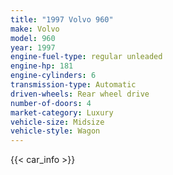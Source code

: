```yaml
---
title: "1997 Volvo 960"
make: Volvo
model: 960
year: 1997
engine-fuel-type: regular unleaded
engine-hp: 181
engine-cylinders: 6
transmission-type: Automatic
driven-wheels: Rear wheel drive
number-of-doors: 4
market-category: Luxury
vehicle-size: Midsize
vehicle-style: Wagon
---
```


{{< car_info >}}

